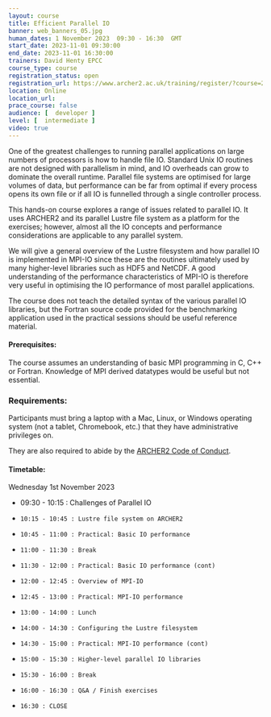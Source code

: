 ```yaml
---
layout: course
title: Efficient Parallel IO
banner: web_banners_05.jpg 
human_dates: 1 November 2023  09:30 - 16:30  GMT
start_date: 2023-11-01 09:30:00
end_date: 2023-11-01 16:30:00
trainers: David Henty EPCC
course_type: course
registration_status: open
registration_url: https://www.archer2.ac.uk/training/register/?course=231101-efficient-parallel-io
location: Online
location_url:
prace_course: false
audience: [  developer ]
level: [  intermediate ]
video: true
---
```




One of the greatest challenges to running parallel applications on large numbers of processors is how to handle file IO. Standard Unix IO routines are not designed with parallelism in mind, and IO overheads can grow to dominate the overall runtime. Parallel file systems are optimised for large volumes of data, but performance can be far from optimal if every process opens its own file or if all IO is funnelled through a single controller process.

This hands-on course explores a range of issues related to parallel IO. It uses ARCHER2 and its parallel Lustre file system as a platform for the exercises; however, almost all the IO concepts and performance considerations are applicable to any parallel system.

We will give a general overview of the Lustre filesystem and how parallel IO is implemented in MPI-IO since these are the routines ultimately used by many higher-level libraries such as HDF5 and NetCDF. A good understanding of the performance characteristics of MPI-IO is therefore very useful in optimising the IO performance of most parallel applications.

The course does not teach the detailed syntax of the various parallel IO libraries, but the Fortran source code provided for the benchmarking application used in the practical sessions should be useful reference material.

 
#### Prerequisites:

The course assumes an understanding of basic MPI programming in C, C++ or Fortran. Knowledge of MPI derived datatypes would be useful but not essential.

### Requirements:

Participants must bring a laptop with a Mac, Linux, or Windows operating system (not a tablet, Chromebook, etc.) that they have administrative privileges on.

They are also required to abide by the [ARCHER2  Code of Conduct](../../../about/policies/code-of-conduct.html). 


#### Timetable:

Wednesday 1st November 2023

-    09:30 - 10:15 : Challenges of Parallel IO
-     10:15 - 10:45 : Lustre file system on ARCHER2
-     10:45 - 11:00 : Practical: Basic IO performance
-     11:00 - 11:30 : Break
-     11:30 - 12:00 : Practical: Basic IO performance (cont)
-     12:00 - 12:45 : Overview of MPI-IO
-     12:45 - 13:00 : Practical: MPI-IO performance
-     13:00 - 14:00 : Lunch
-     14:00 - 14:30 : Configuring the Lustre filesystem
-     14:30 - 15:00 : Practical: MPI-IO performance (cont)
-     15:00 - 15:30 : Higher-level parallel IO libraries
-     15:30 - 16:00 : Break
-     16:00 - 16:30 : Q&A / Finish exercises
-     16:30 : CLOSE


<!--
[Schedule](https://github.com/EPCCed/archer2-parallelIO-2022-08-23#timetable-all-times-are-in-bst-gmt1)
-->
<section id="service">

<!--

<h2><a name="materials">Course materials</a></h2>



    <div class="row ">	

 		
      <div class="col-xs-6 col-sm-4">
        <a class="ar2_linkbox ar2_linkbox-green" 
          href="https://github.com/EPCCed/archer2-parallelIO-2022-08-23   ">
          <strong>Course materials</strong>         
        </a>
      </div>


 
      <div class="col-xs-6 col-sm-4">
        <a class="ar2_linkbox ar2_linkbox-teal" 
          href="https://pad.archer2.ac.uk/p/231101-efficient-parallel-io">
          <strong>Course Chat</strong>       
        </a>
      </div>
		

 	</div>
		
		
-->					

<!--
 		
<h2><a name="videos">Videos</a></h2>

<h3>Session 1</h3>

<div>
	<iframe title="Video" width="560" height="315" src="https://www.youtube.com/embed/BesJednvy64" frameborder="0" allow="accelerometer; autoplay; encrypted-media; gyroscope; picture-in-picture" allowfullscreen></iframe>
</div>


<h3>Session 2</h3>

<div>
	<iframe title="Video" width="560" height="315" src="https://www.youtube.com/embed/xA1OCqTeuu0" frameborder="0" allow="accelerometer; autoplay; encrypted-media; gyroscope; picture-in-picture" allowfullscreen></iframe>
</div>



-->

<!--
 
<h2><a name="feedback">Feedback</a></h2>


    <div class="row ">	

      <div class="col-xs-6 col-sm-4">
        <a class="ar2_linkbox ar2_linkbox-teal" 


		   href="https://www.archer2.ac.uk/training/feedback/?course=231101-efficient-parallel-io"

		>
          <strong>Feedback</strong><br/>
          Please let us know what was great about this course and anything we can improve
        </a>
      </div>
    </div>
		
-->		

 
</section>



